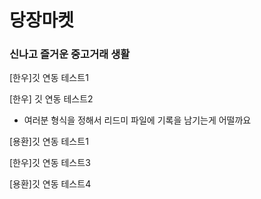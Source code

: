 # 당장마켓

### 신나고 즐거운 중고거래 생활

[한우]깃 연동 테스트1

[한우] 깃 연동 테스트2

- 여러분 형식을 정해서 리드미 파일에 기록을 남기는게 어떨까요

[용환]깃 연동 테스트1

[한우]깃 연동 테스트3

[용환]깃 연동 테스트4